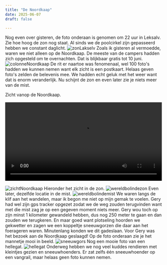```yaml
---
title: "De Noordkaap"
date: 2025-06-07
draft: false

---
```


Nog even over gisteren, de foto onderaan is genomen om 22 uur in Leksalv.
Zie hoe hoog de zon nog staat. Al sinds we de poolcirkel zijn gepasseerd hebben we constant daglicht.
![zonLakselv](/images/2025-06-07-zonLakselv.JPG)
Zoals ik gisteren al vermoedde, waren we niet alleen op de Noordkaap.
De meeste van de campers hadden zich opgesteld om te overnachten.
Dat is blijkbaar gratis tot 10 juni.
![colonneNoordkaap](/images/2025-06-07-colonneNoordkaap.JPG)
De rit er naartoe was fenomenaal, wel 100 foto's hadden we kunnen nemen want elk zicht is een postkaart.
Helaas geven foto's zelden de belevenis mee.
We hadden echt geluk met het weer want dat is enorm veranderlijk.
Nu schijnt de zon en even later zie je niets meer van de mist.

Zicht vanop de Noordkaap.
<video controls width="100%" style="max-width: 720px; margin: 1rem auto; display: block;">
  <source src="/videos/2025-06-07-Noordkaap.mp4" type="video/mp4">
  Your browser does not support the video tag.
</video>
![zichtNoordkaap](/images/2025-06-07-zichtNoordkaap.JPG)
Hieronder het zicht in de zon.
![wereldbolindezon](/images/2025-06-07-wereldbolindezon.JPG)
Even later, dezelfde locatie in de mist.
![wereldbolindemist](/images/2025-06-07-wereldbolindemist.JPG)
We waren langs de klif aan het wandelen, maar ik begon me niet op mijn gemak te voelen. Gery had wel zijn gps tracker opgezet zodat we de weg zouden terugvinden want met die mist zag je op een gegeven moment niets meer. Gery wou toch op zijn minst 1 kilometer gewandeld hebben, dus nog 250 meter te gaan en dan zouden we terugkeren. En maar goed want plotseling hoorden we gekwetter en zagen we een koppeltje sneeuwgorzen die daar aan het foerageren waren. Minutenlang konden we dit gadeslaan. Voor Gery was het bezoek aan de Noordkaap geslaagd!
Op de foto onderaan zie je het mannetje mooi in beeld. 
![sneeuwgors](/images/2025-06-07-sneeuwgors.JPG)
Nog een mooie foto van een hellegat.
![hellegat](/images/2025-06-07-hellegat.JPG)
Onderweg hebben we nog veel kuddes rendieren met kleintjes gezien en sneeuwhoenders.
Er zat zelfs één sneeuwhoender op een vangrail, maar helaas geen foto kunnen nemen.


